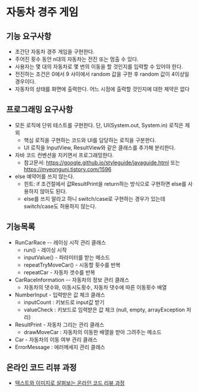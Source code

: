# 자동차 경주 게임
## 기능 요구사항
* 초간단 자동차 경주 게임을 구현한다.
* 주어진 횟수 동안 n대의 자동차는 전진 또는 멈출 수 있다.
* 사용자는 몇 대의 자동차로 몇 번의 이동을 할 것인지를 입력할 수 있어야 한다.
* 전진하는 조건은 0에서 9 사이에서 random 값을 구한 후 random 값이 4이상일 경우이다.
* 자동차의 상태를 화면에 출력한다. 어느 시점에 출력할 것인지에 대한 제약은 없다

## 프로그래밍 요구사항
* 모든 로직에 단위 테스트를 구현한다. 단, UI(System.out, System.in) 로직은 제외
    * 핵심 로직을 구현하는 코드와 UI를 담당하는 로직을 구분한다.
    * UI 로직을 InputView, ResultView와 같은 클래스를 추가해 분리한다.
* 자바 코드 컨벤션을 지키면서 프로그래밍한다.
    * 참고문서: https://google.github.io/styleguide/javaguide.html 또는 https://myeonguni.tistory.com/1596
* else 예약어를 쓰지 않는다.
    * 힌트: if 조건절에서 값ResultPrint을 return하는 방식으로 구현하면 else를 사용하지 않아도 된다.
    * else를 쓰지 말라고 하니 switch/case로 구현하는 경우가 있는데 switch/case도 허용하지 않는다.
 
 ## 기능목록
 * RunCarRace -- 레이싱 시작 관리 클래스
    * run() - 레이싱 시작
    * inputValue() - 파라미터를 받는 메소드
    * repeatTryMoveCar() - 시동할 횟수를 반복
    * repeatCar - 자동차 갯수를 반복
 * CarRaceInformation -- 자동차의 정보 관리 클래스
    * 자동차의 댓수와, 이동시도횟수, 자동차 댓수에 따른 이동횟수 배열
 * NumberInput - 입력받은 값 체크 클래스
    * inputCount : 키보드로 input값 받기
    * valueCheck : 키보드로 임력받은 값 체크 (null, empty, arrayException 처리)
 * ResultPrint - 자동차 그리는 관리 클래스
    * drawMoveCar : 자동차의 이동한 배열을 받아 그려주는 메소드
 * Car - 자동차의 이동 여부 관리 클래스
 * ErrorMessage : 에러메세지 관리 클래스

           
                  
 
## 온라인 코드 리뷰 과정
* [텍스트와 이미지로 살펴보는 온라인 코드 리뷰 과정](https://github.com/next-step/nextstep-docs/tree/master/codereview)
